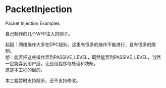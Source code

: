 # PacketInjection
Packet Injection Examples

自己制作的几个WFP注入的例子。

起因：网络操作大多在DPC级别，这里有很多的操作不能进行，且有很多的限制。  
想：能否把这些操作弄到PASSIVE_LEVEL，既然能弄到PASSIVE_LEVEL，当然一定能弄到用户层，让应用程序取处理和决断。  
这是本工程的目的。

本工程暂时支持阻断，还不支持修改。
